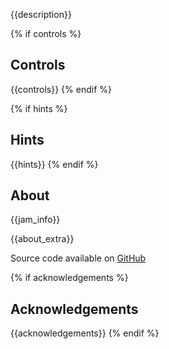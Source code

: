 
{{description}}

{% if controls %}
## Controls
{{controls}}
{% endif %}

{% if hints %}
## Hints
{{hints}}
{% endif %}

## About
{{jam_info}}

{{about_extra}}

Source code available on [GitHub]({{source_code_link}})

{% if acknowledgements %}
## Acknowledgements
{{acknowledgements}}
{% endif %}

<!--Template: Game, Itch-->